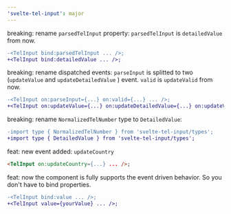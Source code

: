 ```yaml
---
'svelte-tel-input': major
---
```


breaking: rename `parsedTelInput` property:
`parsedTelInput` is `detailedValue` from now.
```diff
-<TelInput bind:parsedTelInput ... />;
+<TelInput bind:detailedValue ... />;
```

breaking: rename dispatched events:
`parseInput` is splitted to two (`updateValue` and `updateDetailedValue` ) event.
`valid` is `updateValid` from now.

```diff
-<TelInput on:parseInput={...} on:valid={...} ... />;
+<TelInput on:updateValue={...} on:updateDetailedValue={...} on:updateValid={...} on:updateCountry={...} ... />;
```

breaking: rename `NormalizedTelNumber` type to `DetailedValue`:
```diff
-import type { NormalizedTelNumber } from 'svelte-tel-input/types';
+import type { DetailedValue } from 'svelte-tel-input/types';
```

feat: new event added: `updateCountry`
```html
<TelInput on:updateCountry={...} ... />;
```

feat: now the component is fully supports the event driven behavior. So you don't have to bind properties.
```diff
-<TelInput bind:value ... />;
+<TelInput value={yourValue} ... />;
```